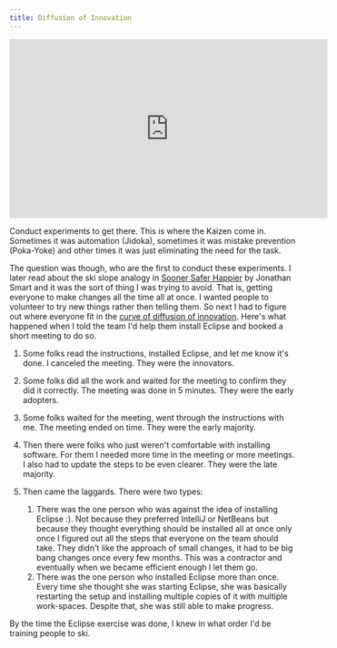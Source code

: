 ```yaml
---
title: Diffusion of Innovation
---
```


<iframe width="560" height="315" src="https://www.youtube.com/embed/-g_FK1qEIZQ?si=MWbpP454zWk5UjMJ" title="YouTube video player" frameborder="0" allow="accelerometer; autoplay; clipboard-write; encrypted-media; gyroscope; picture-in-picture; web-share" referrerpolicy="strict-origin-when-cross-origin" allowfullscreen></iframe>

Conduct experiments to get there. This is where the Kaizen come in. Sometimes it was automation (Jidoka), sometimes it was mistake prevention (Poka-Yoke) and other times it was just eliminating the need for the task.

The question was though, who are the first to conduct these experiments.
I later read about the ski slope analogy in [Sooner Safer Happier][1] by Jonathan Smart and it was the sort of thing I was trying to avoid.
That is, getting everyone to make changes all the time all at once.
I wanted people to volunteer to try new things rather then telling them. 
So next I had to figure out where everyone fit in the [curve of diffusion of innovation][2]. 
Here's what happened when I told the team I'd help them install Eclipse and booked a short meeting to do so.

1. Some folks read the instructions, installed Eclipse, and let me know it's done. I canceled the meeting. They were the innovators.
2. Some folks did all the work and waited for the meeting to confirm they did it correctly. The meeting was done in 5 minutes. They were the early adopters.
3. Some folks waited for the meeting, went through the instructions with me. The meeting ended on time. They were the early majority.
4. Then there were folks who just weren't comfortable with installing software. For them I needed more time in the meeting or more meetings. I also had to update the steps to be even clearer. They were the late majority.
5. Then came the laggards. There were two types:

    1. There was the one person who was against the idea of installing Eclipse :). Not because they preferred IntelliJ or NetBeans but because they thought everything should be installed all at once only once I figured out all the steps that everyone on the team should take. They didn't like the approach of small changes, it had to be big bang changes once every few months. This was a contractor and eventually when we became efficient enough I let them go.
    2. There was the one person who installed Eclipse more than once. Every time she thought she was starting Eclipse, she was basically restarting the setup and installing multiple copies of it with multiple work-spaces. Despite that, she was still able to make progress.

By the time the Eclipse exercise was done, I knew in what order I'd be training people to ski.

[1]: https://itrevolution.com/product/sooner-safer-happier/
[2]: https://www.youtube.com/watch?v=-g_FK1qEIZQ
